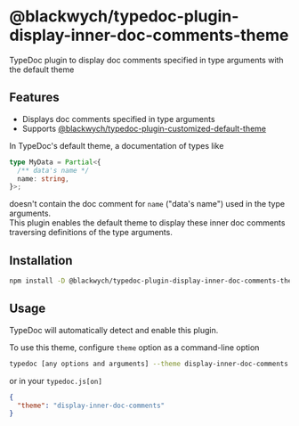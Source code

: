 @blackwych/typedoc-plugin-display-inner-doc-comments-theme
==========================================================

TypeDoc plugin to display doc comments specified in type arguments with the default theme


## Features

* Displays doc comments specified in type arguments
* Supports [@blackwych/typedoc-plugin-customized-default-theme](https://www.npmjs.com/package/@blackwych/typedoc-plugin-customized-default-theme)

In TypeDoc's default theme, a documentation of types like
```TypeScript
type MyData = Partial<{
  /** data's name */
  name: string,
}>;
```
doesn't contain the doc comment for `name` ("data's name") used in the type arguments.  
This plugin enables the default theme to display these inner doc comments traversing definitions of the type arguments.


## Installation

```sh
npm install -D @blackwych/typedoc-plugin-display-inner-doc-comments-theme
```


## Usage

TypeDoc will automatically detect and enable this plugin.

To use this theme, configure `theme` option as a command-line option
```sh
typedoc [any options and arguments] --theme display-inner-doc-comments
```
or in your `typedoc.js[on]`
```JSON
{
  "theme": "display-inner-doc-comments"
}
```
